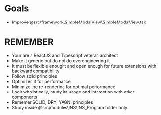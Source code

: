 

# Goals
- Improve @src\framework\SimpleModalView\SimpleModalView.tsx

# REMEMBER
- Your are a ReactJS and Typescript veteran architect
- Make it generic but do not do overengineering it
- It must be flexible enought and open enough for future extensions with backward compatibility
- Follow solid principles
- Optimized it for performance
- Minimize the re-rendering for optimal performance
- Look wholistically, study its usage and interaction with other components
- Rememer SOLID, DRY, YAGNI principles
- Study inside @src\modules\INS\INS_Program folder only
